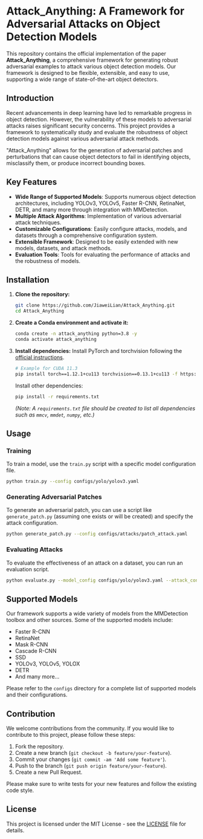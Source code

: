 # Attack_Anything: A Framework for Adversarial Attacks on Object Detection Models

This repository contains the official implementation of the paper **Attack_Anything**, a comprehensive framework for generating robust adversarial examples to attack various object detection models. Our framework is designed to be flexible, extensible, and easy to use, supporting a wide range of state-of-the-art object detectors.

## Introduction

Recent advancements in deep learning have led to remarkable progress in object detection. However, the vulnerability of these models to adversarial attacks raises significant security concerns. This project provides a framework to systematically study and evaluate the robustness of object detection models against various adversarial attack methods.

"Attack_Anything" allows for the generation of adversarial patches and perturbations that can cause object detectors to fail in identifying objects, misclassify them, or produce incorrect bounding boxes.

## Key Features

*   **Wide Range of Supported Models**: Supports numerous object detection architectures, including YOLOv3, YOLOv5, Faster R-CNN, RetinaNet, DETR, and many more through integration with MMDetection.
*   **Multiple Attack Algorithms**: Implementation of various adversarial attack techniques.
*   **Customizable Configurations**: Easily configure attacks, models, and datasets through a comprehensive configuration system.
*   **Extensible Framework**: Designed to be easily extended with new models, datasets, and attack methods.
*   **Evaluation Tools**: Tools for evaluating the performance of attacks and the robustness of models.

## Installation

1.  **Clone the repository:**
    ```bash
    git clone https://github.com/JiaweiLian/Attack_Anything.git
    cd Attack_Anything
    ```

2.  **Create a Conda environment and activate it:**
    ```bash
    conda create -n attack_anything python=3.8 -y
    conda activate attack_anything
    ```

3.  **Install dependencies:**
    Install PyTorch and torchvision following the [official instructions](https://pytorch.org/).
    ```bash
    # Example for CUDA 11.3
    pip install torch==1.12.1+cu113 torchvision==0.13.1+cu113 -f https://download.pytorch.org/whl/torch_stable.html
    ```
    Install other dependencies:
    ```bash
    pip install -r requirements.txt
    ```
    *(Note: A `requirements.txt` file should be created to list all dependencies such as `mmcv`, `mmdet`, `numpy`, etc.)*

## Usage

### Training

To train a model, use the `train.py` script with a specific model configuration file.

```bash
python train.py --config configs/yolo/yolov3.yaml
```

### Generating Adversarial Patches

To generate an adversarial patch, you can use a script like `generate_patch.py` (assuming one exists or will be created) and specify the attack configuration.

```bash
python generate_patch.py --config configs/attacks/patch_attack.yaml
```

### Evaluating Attacks

To evaluate the effectiveness of an attack on a dataset, you can run an evaluation script.

```bash
python evaluate.py --model_config configs/yolo/yolov3.yaml --attack_config configs/attacks/patch_attack.yaml
```

## Supported Models

Our framework supports a wide variety of models from the MMDetection toolbox and other sources. Some of the supported models include:

*   Faster R-CNN
*   RetinaNet
*   Mask R-CNN
*   Cascade R-CNN
*   SSD
*   YOLOv3, YOLOv5, YOLOX
*   DETR
*   And many more...

Please refer to the `configs` directory for a complete list of supported models and their configurations.

## Contribution

We welcome contributions from the community. If you would like to contribute to this project, please follow these steps:

1.  Fork the repository.
2.  Create a new branch (`git checkout -b feature/your-feature`).
3.  Commit your changes (`git commit -am 'Add some feature'`).
4.  Push to the branch (`git push origin feature/your-feature`).
5.  Create a new Pull Request.

Please make sure to write tests for your new features and follow the existing code style.

## License

This project is licensed under the MIT License - see the [LICENSE](LICENSE) file for details.